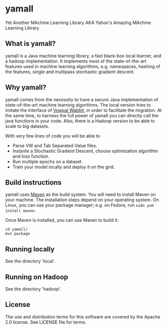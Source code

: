# yamall
Yet Another MAchine Learning Library AKA Yahoo's Amazing MAchine Learning Library

## What is yamall?

yamall is a Java machine learning library, a fast black-box local learner, and a hadoop implementation.
It implements most of the state-of-the-art features used in machine learning algorithms, e.g. namespaces, hashing of the features, single and multipass stochastic gradient descent.


## Why yamall?

yamall comes from the necessity to have a secure Java implementation of state-of-the-art machine learning algorithms.
The local version tries to imitate the interface of [Vowpal Wabbit](http://github.com/JohnLangford/vowpal_wabbit), in order to facilitate the migration. At the same time, to harness the full power of yamall you can directly call the java functions in your code. Also, there is a Hadoop version to be able to scale to big datasets.

With very few lines of code you will be able to
* Parse VW and Tab Separated Value files.
* Instante a Stochastic Gradient Descent, choose optimization algorithm and loss function.
* Run multiple epochs on a dataset.
* Train your model locally and deploy it on the grid.


## Build instructions

yamall uses [Maven](http://maven.apache.org) as the build system. You will need
to install Maven on your machine.  The installation steps depend on your
operating system. On Linux, you can use your package manager; e.g. on Fedora,
run `sudo yum install maven`.

Once Maven is installed, you can use Maven to build it:

    cd yamall/
    mvn package


## Running locally

See the directory 'local'.


## Running on Hadoop

See the directory 'hadoop'.


## License

The use and distribution terms for this software are covered by the Apache 2.0 license. See LICENSE file for terms.
